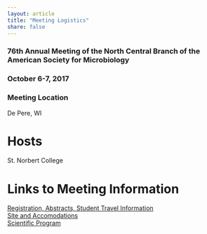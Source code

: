 ```yaml
---
layout: article
title: "Meeting Logistics"
share: false
---
```


### 76th Annual Meeting of the North Central Branch of the American Society for Microbiology

### October 6-7, 2017

### Meeting Location
De Pere, WI

# Hosts 
St. Norbert College  

# Links to Meeting Information

[Registration, Abstracts, Student Travel Information](http://asm-ncb.org/registration/)  
[Site and Accomodations](http://asm-ncb.org/accomodations/)  
[Scientific Program](http://asm-ncb.org/program/)






